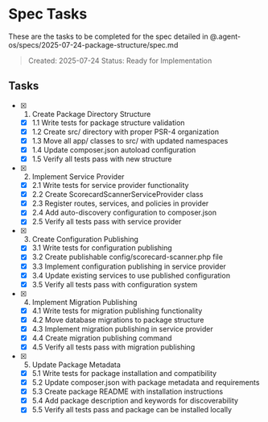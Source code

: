# Spec Tasks

These are the tasks to be completed for the spec detailed in @.agent-os/specs/2025-07-24-package-structure/spec.md

> Created: 2025-07-24
> Status: Ready for Implementation

## Tasks

- [x] 1. Create Package Directory Structure
  - [x] 1.1 Write tests for package structure validation
  - [x] 1.2 Create src/ directory with proper PSR-4 organization
  - [x] 1.3 Move all app/ classes to src/ with updated namespaces
  - [x] 1.4 Update composer.json autoload configuration
  - [x] 1.5 Verify all tests pass with new structure

- [x] 2. Implement Service Provider
  - [x] 2.1 Write tests for service provider functionality
  - [x] 2.2 Create ScorecardScannerServiceProvider class
  - [x] 2.3 Register routes, services, and policies in provider
  - [x] 2.4 Add auto-discovery configuration to composer.json
  - [x] 2.5 Verify all tests pass with service provider

- [x] 3. Create Configuration Publishing
  - [x] 3.1 Write tests for configuration publishing
  - [x] 3.2 Create publishable config/scorecard-scanner.php file
  - [x] 3.3 Implement configuration publishing in service provider
  - [x] 3.4 Update existing services to use published configuration
  - [x] 3.5 Verify all tests pass with configuration system

- [x] 4. Implement Migration Publishing
  - [x] 4.1 Write tests for migration publishing functionality
  - [x] 4.2 Move database migrations to package structure
  - [x] 4.3 Implement migration publishing in service provider
  - [x] 4.4 Create migration publishing command
  - [x] 4.5 Verify all tests pass with migration publishing

- [x] 5. Update Package Metadata
  - [x] 5.1 Write tests for package installation and compatibility
  - [x] 5.2 Update composer.json with package metadata and requirements
  - [x] 5.3 Create package README with installation instructions
  - [x] 5.4 Add package description and keywords for discoverability
  - [x] 5.5 Verify all tests pass and package can be installed locally